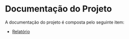 # Documentação do Projeto

A documentação do projeto é composta pelo seguinte item:
 - [Relatório](https://github.com/DisciplinasProgramacao/leilaodeenergia-tp-grupo-alunos-do-grupo-3/blob/master/docs/Relat%C3%B3rio%20FPAA.pdf)
